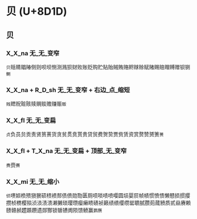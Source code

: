 # 贝 (U+8D1D)

## 贝

### X_X_na 无_无_变窄
`贝`䞌䞍䞎䞐侧则呗坝恻测溅狈财败账贬购贮贴贻贼贿赂赆赇赊赋赌赐赔赗赙赠钡铡`鲗`

### X_X_na + R_D_sh 无_无_变窄 + 右边_点_缩短
`贱`䞏贶赃赅赎赒赕赡赚赈`贩`

### X_X_fl 无_无_变扁
`贞`负员贠贡责贤筼蒉货贪贫贯贲贳贵贷贸费贺贽贾赀赁资赏赘赞赟箦`篑`

### X_X_fl + T_X_na 无_无_变扁 + 顶部_无_变窄
`赉`赍`赛`

### X_X_mi 无_无_缩小 
`侦`㗷㛣㭥㱮㺆㺙䂵䅪䙌䣒债偾勋勚匮厕唝唢啧喷嘤圆埙婴屃帧帻惯愤愦懒戆损掼撄攒桢槚樱殒浈涢渍溃濑獭琐璎瓒瘿癞瞆碛祯籁绩缋缨缵罂聩腻臜荝蒇豮质贰赑赓赖赜赣赪趱踬躜遗郧酂锁锧镄阓陨馈鲼赢`鹦赝`